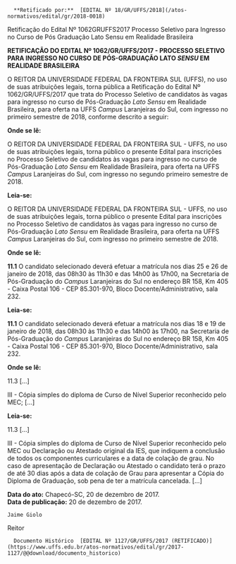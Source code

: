       **Retificado por:**  [EDITAL Nº 18/GR/UFFS/2018](/atos-normativos/edital/gr/2018-0018) 

   Retificação do Edital Nº 1062GRUFFS2017 Processo Seletivo para Ingresso no Curso de Pós Graduação Lato Sensu em Realidade Brasileira  

**RETIFICAÇÃO DO EDITAL Nº 1062/GR/UFFS/2017 - PROCESSO SELETIVO PARA INGRESSO NO CURSO DE PÓS-GRADUAÇÃO LATO *SENSU* EM REALIDADE BRASILEIRA**

  

 O REITOR DA UNIVERSIDADE FEDERAL DA FRONTEIRA SUL (UFFS), no uso de suas atribuições legais, torna pública a Retificação do Edital Nº 1062/GR/UFFS/2017 que trata do Processo Seletivo de candidatos às vagas para ingresso no curso de Pós-Graduação *Lato Sensu* em Realidade Brasileira, para oferta na UFFS *Campus* Laranjeiras do Sul, com ingresso no primeiro semestre de 2018, conforme descrito a seguir:

  

 **Onde se lê:**

 O REITOR DA UNIVERSIDADE FEDERAL DA FRONTEIRA SUL - UFFS, no uso de suas atribuições legais, torna público o presente Edital para inscrições no Processo Seletivo de candidatos às vagas para ingresso no curso de Pós-Graduação *Lato Sensu* em Realidade Brasileira, para oferta na UFFS *Campus* Laranjeiras do Sul, com ingresso no segundo primeiro semestre de 2018.

  

 **Leia-se:**

 O REITOR DA UNIVERSIDADE FEDERAL DA FRONTEIRA SUL - UFFS, no uso de suas atribuições legais, torna público o presente Edital para inscrições no Processo Seletivo de candidatos às vagas para ingresso no curso de Pós-Graduação *Lato Sensu* em Realidade Brasileira, para oferta na UFFS *Campus* Laranjeiras do Sul, com ingresso no primeiro semestre de 2018.

  

 **Onde se lê:**

 **11.1** O candidato selecionado deverá efetuar a matrícula nos dias 25 e 26 de janeiro de 2018, das 08h30 às 11h30 e das 14h00 às 17h00, na Secretaria de Pós-Graduação do *Campus* Laranjeiras do Sul no endereço BR 158, Km 405 - Caixa Postal 106 - CEP 85.301-970, Bloco Docente/Administrativo, sala 232.

  

 **Leia-se:**

 **11.1** O candidato selecionado deverá efetuar a matrícula nos dias 18 e 19 de janeiro de 2018, das 08h30 às 11h30 e das 14h00 às 17h00, na Secretaria de Pós-Graduação do *Campus* Laranjeiras do Sul no endereço BR 158, Km 405 - Caixa Postal 106 - CEP 85.301-970, Bloco Docente/Administrativo, sala 232.

  

 **Onde se lê:**

 11.3 [...]

 III - Cópia simples do diploma de Curso de Nível Superior reconhecido pelo MEC; [...]

  

 **Leia-se:**

 11.3 [...]

 III - Cópia simples do diploma de Curso de Nível Superior reconhecido pelo MEC ou Declaração ou Atestado original da IES, que indiquem a conclusão de todos os componentes curriculares e a data de colação de grau. No caso de apresentação de Declaração ou Atestado o candidato terá o prazo de até 30 dias após a data de colação de Grau para apresentar a Cópia do Diploma de Graduação, sob pena de ter a matrícula cancelada. [...]

   **Data do ato:** Chapecó-SC, 20 de dezembro de 2017.   
 **Data de publicação:**  20 de dezembro de 2017. 

    Jaime Giolo   
 Reitor 

      Documento Histórico  [EDITAL Nº 1127/GR/UFFS/2017 (RETIFICADO)](https://www.uffs.edu.br/atos-normativos/edital/gr/2017-1127/@@download/documento_historico)     
      